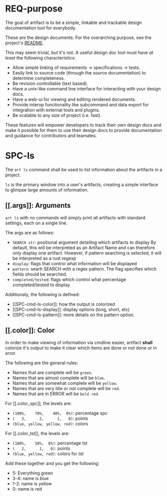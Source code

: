 # REQ-purpose
The goal of artifact is to be a simple, linkable and trackable design
documentation tool for everybody.

These are the design documents. For the overarching purpose,
see the project's [README][artifact].

This may seem trivial, but it's not. A useful design doc tool must have *at least*
the following characteristics:
- Allow simple linking of requirements -> specifications -> tests.
- Easily link to source code (through the source documentation) to determine
  completeness.
- Be revision controllable (text based).
- Have a unix-like command line interface for interacting with your design docs.
- Have a web-ui for viewing and editing rendered documents.
- Provide interop functionality like subcommand and data export for integration
  with external tools and plugins.
- Be scalable to any size of project (i.e. fast).

These features will empower developers to track their own design docs and make
it possible for them to use their design docs to provide documentation and
guidance for contributors and teamates.

[artifact]: https://github.com/vitiral/artifact


# SPC-ls
The `art ls` command shall be used to list information about the artifacts in a
project.

`ls` is the primary window into a user's artifacts, creating a simple interface
to glimpse large amounts of information.

## [[.args]]: Arguments
`art ls` with no commands will simply print all artifacts with standard
settings, each on a single line.

The args are as follows:
- `SEARCH str`: positional argument detailing which artifacts to display
  By default, this will be interpreted as an Artifact Name and can therefore
  only display one artifact. However, if pattern searching is selected, it
  will be interpreted as a rust regexp
- `display`: flags that control what information will be displayed
- `pattern`: searh SEARCH with a regex pattern. The flag specifies which fields
  should be searched.
- `completed/tested`: flags which control what percentage completed/tested to
  display

Additionaly, the following is defined:
- [[SPC-cmd-ls-color]]: how the output is colorized
- [[SPC-cmd-ls-display]]: display options (long, short, etc)
- [[SPC-cmd-ls-pattern]]: more details on the pattern option.

## [[.color]]: Color
In order to make viewing of information via cmdline easier, artifact **shall**
colorize it's output to make it clear which items are done or not done or in
error.

The following are the general rules:
- Names that are complete will be `green`.
- Names that are almost complete will be `blue`.
- Names that are somewhat complete will be `yellow`.
- Names that are very litle or not complete will be `red`.
- Names that are in ERROR will be `bold red`.

For [[.color_spc]], the levels are:
- `(100%,    70%,    40%,  0%)`: percentage spc
- `(   3,      2,      1,   0)`: points
- `(blue, yellow, yellow, red)`: colors

For [[.color_tst]], the levels are:
- `(100%,    50%,  0%)`: percentage tst
- `(   2,      1,   0)`: points
- `(blue, yellow, red)`: colors for tst

Add these together and you get the following:
- 5: Everything green
- 3-4: name is blue
- 1-2: name is yellow
- 0: name is red
